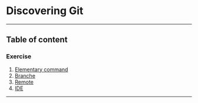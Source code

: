 
# Discovering Git  

---   

## Table of content  

### Exercise  

  1.  [Elementary command](./exercises/1-base.md)  
  2.  [Branche](./exercises/2-branche.md)  
  3.  [Remote](./exercises/3-remote.md)  
  4.  [IDE](./exercises/4-ide.md)

---  

